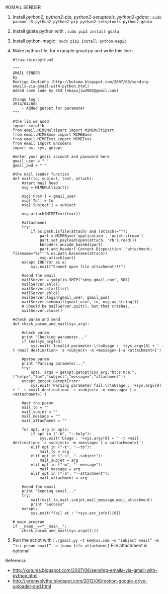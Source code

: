 #GMAIL SENDER
1.	Install *python2, python2-pip, python2-setuptools, python2-gdata* : `sudo pacman –S python2 python2-pip python2-setuptools python2-gdata `
2.	Install gdata python with : `sudo pip2 install gdata`
3.	Install python-magic : `sudo pip2 install python-magic`
4.	Make python file, for example gmail.py and write this line :
	```
	#!/usr/bin/python2
	
	"""
	GMAIL SENDER
	by
	Rodrigo Coutinho (http://kutuma.blogspot.com/2007/08/sending-emails-via-gmail-with-python.html)
	Added some code by EX4 (ekapujiw2002@gmail.com)
	
	Change log :
	2014/04/08:
		- Added getopt for parameter
	"""
	
	#the lib we used
	import smtplib
	from email.MIMEMultipart import MIMEMultipart
	from email.MIMEBase import MIMEBase
	from email.MIMEText import MIMEText
	from email import Encoders
	import os, sys, getopt
	
	#enter your gmail account and password here
	gmail_user = " "
	gmail_pwd = " "
	
	#the mail sender function
	def mail(to, subject, text, attach):
		#start mail head
		msg = MIMEMultipart()
	
		msg['From'] = gmail_user
		msg['To'] = to
		msg['Subject'] = subject
	
		msg.attach(MIMEText(text))
	
		#attachment
		try:
			if os.path.isfile(attach) and (attach!=""):
				part = MIMEBase('application', 'octet-stream')
				part.set_payload(open(attach, 'rb').read())
				Encoders.encode_base64(part)
				part.add_header('Content-Disposition','attachment; filename="%s"' % os.path.basename(attach))
				msg.attach(part)
		except IOError as e:
			sys.exit("Cannot open file attachment!!!")
			
		#send the email
		mailServer = smtplib.SMTP("smtp.gmail.com", 587)
		mailServer.ehlo()
		mailServer.starttls()
		mailServer.ehlo()
		mailServer.login(gmail_user, gmail_pwd)
		mailServer.sendmail(gmail_user, to, msg.as_string())
		# Should be mailServer.quit(), but that crashes...
		mailServer.close()
		
	#check param and send
	def check_param_and_mail(sys_arg):	
		
		#check param
		print "Checking parameter..."
		if len(sys_arg)<3:
			sys.exit('Invalid parameter.\r\nUsage : '+sys.argv[0] + ' -t <mail destination> -s <subject> -m <message> [-a <attachment>]')
			
		#parse param
		print "Parsing parameter..."
		try:
			opts, args = getopt.getopt(sys_arg,"ht:s:m:a:",["help=","to=","subject","message=","attachment"])
		except getopt.GetoptError:
			sys.exit('Parsing parameter fail.\r\nUsage : '+sys.argv[0] + ' -t <mail destination> -s <subject> -m <message> [-a <attachment>]')
		
		#get the param
		mail_to = ""
		mail_subjet = ""
		mail_message = ""
		mail_attachment = ""
		
		for opt, arg in opts:
			if opt in ("-h", "--help"):
				sys.exit('Usage : '+sys.argv[0] + ' -t <mail destination> -s <subject> -m <message> [-a <attachment>]')
			elif opt in ("-t", "--to"):
				mail_to = arg
			elif opt in ("-s", "--subject"):
				mail_subjet = arg
			elif opt in ("-m", "--message"):
				mail_message = arg
			elif opt in ("-a", "--attachment"):
				mail_attachment = arg
		
		#send the email	
		print "Sending email..."
		try:
			mail(mail_to,mail_subjet,mail_message,mail_attachment)
			print "Success"
		except:
			sys.exit("Fail at : "+sys.exc_info()[0])
	   
	# main program
	if __name__=="__main__":
		check_param_and_mail(sys.argv[1:])
	```

5.	Run the script with : `./gmail.py –t ke@xxx.com –s “subject email” –m “isi pesan email” –a [nama file attachment]`
	File attachment is optional

Referensi:
- http://kutuma.blogspot.com/2007/08/sending-emails-via-gmail-with-python.html
- http://jeremyblythe.blogspot.com/2012/06/motion-google-drive-uploader-and.html
